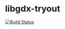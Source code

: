 # libgdx-tryout

[![Build Status](https://travis-ci.org/hnuttin/libgdx-tryout.svg?branch=master)](https://travis-ci.org/hnuttin/libgdx-tryout)

